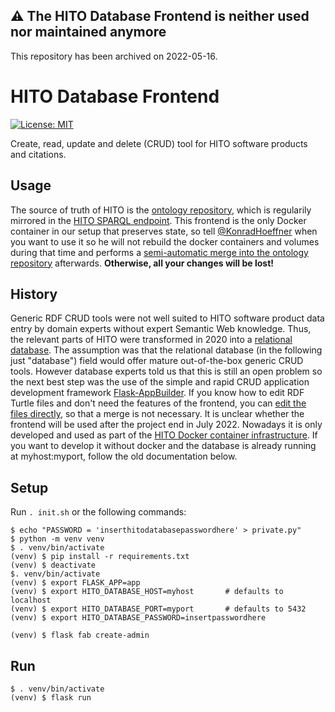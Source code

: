 ## :warning: **The HITO Database Frontend is neither used nor maintained anymore**
This repository has been archived on 2022-05-16.

# HITO Database Frontend
[![License: MIT](https://img.shields.io/badge/license-MIT-blue)](LICENSE)

Create, read, update and delete (CRUD) tool for HITO software products and citations.

## Usage

The source of truth of HITO is the [ontology repository](https://github.com/hitontology/ontology), which is regularily mirrored in the [HITO SPARQL endpoint](https://hitontology.eu/sparql).
This frontend is the only Docker container in our setup that preserves state, so tell [@KonradHoeffner](https://github.com/konradhoeffner/) when you want to use it so he will not rebuild the docker containers and volumes during that time and performs a [semi-automatic merge into the ontology repository](https://github.com/hitontology/database/#export) afterwards.
**Otherwise, all your changes will be lost!**

## History
Generic RDF CRUD tools were not well suited to HITO software product data entry by domain experts without expert Semantic Web knowledge.
Thus, the relevant parts of HITO were transformed in 2020 into a [relational database](https://github.com/hitontology/database).
The assumption was that the relational database (in the following just "database") field would offer mature out-of-the-box generic CRUD tools.
However database experts told us that this is still an open problem so the next best step was the use of the simple and rapid CRUD application development framework [Flask-AppBuilder](https://flask-appbuilder.readthedocs.io/en/latest/).
If you know how to edit RDF Turtle files and don't need the features of the frontend, you can [edit the files directly](https://github.com/hitontology/ontology/), so that a merge is not necessary.
It is unclear whether the frontend will be used after the project end in July 2022.
Nowadays it is only developed and used as part of the [HITO Docker container infrastructure](https://github.com/hitontology/docker).
If you want to develop it without docker and the database is already running at myhost:myport, follow the old documentation below.

##  Setup

Run `. init.sh` or the following commands: 

    $ echo "PASSWORD = 'inserthitodatabasepasswordhere' > private.py"
    $ python -m venv venv
    $ . venv/bin/activate
    (venv) $ pip install -r requirements.txt
    (venv) $ deactivate
    $. venv/bin/activate
    (venv) $ export FLASK_APP=app
    (venv) $ export HITO_DATABASE_HOST=myhost       # defaults to localhost
    (venv) $ export HITO_DATABASE_PORT=myport       # defaults to 5432
    (venv) $ export HITO_DATABASE_PASSWORD=insertpasswordhere

    (venv) $ flask fab create-admin

## Run
    $ . venv/bin/activate
    (venv) $ flask run
